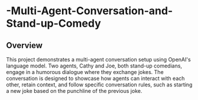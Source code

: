 # -Multi-Agent-Conversation-and-Stand-up-Comedy

## Overview

This project demonstrates a multi-agent conversation setup using OpenAI's language model. Two agents, Cathy and Joe, both stand-up comedians, engage in a humorous dialogue where they exchange jokes. The conversation is designed to showcase how agents can interact with each other, retain context, and follow specific conversation rules, such as starting a new joke based on the punchline of the previous joke.

